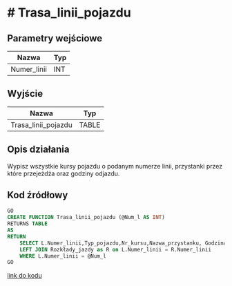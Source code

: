 # # Trasa_linii_pojazdu

## Parametry wejściowe

| Nazwa     | Typ |
| --------- | --- |
| Numer_linii | INT |

## Wyjście

| Nazwa              | Typ   |
| ------------------ | ----- |
| Trasa_linii_pojazdu | TABLE |

## Opis działania

Wypisz wszystkie kursy pojazdu o podanym numerze linii, przystanki przez które przejeżdża oraz godziny odjazdu.

## Kod źródłowy

```sql
GO
CREATE FUNCTION Trasa_linii_pojazdu (@Num_l AS INT)
RETURNS TABLE
AS
RETURN
	SELECT L.Numer_linii,Typ_pojazdu,Nr_kursu,Nazwa_przystanku, Godzina_odjazu FROM Linie as L
	LEFT JOIN Rozkłady_jazdy as R on L.Numer_linii = R.Numer_linii
	WHERE L.Numer_linii = @Num_l
GO
```

[link do kodu](../../functions/Trasa_linii_pojazdu.sql)
